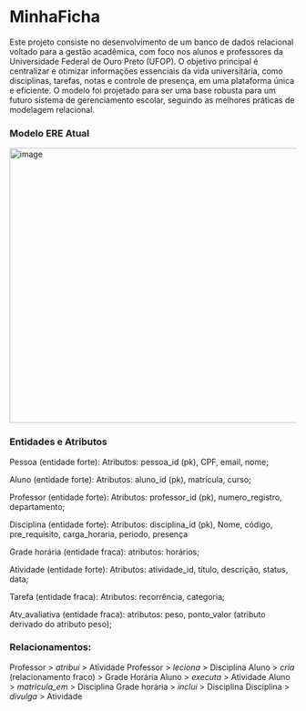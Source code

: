 # MinhaFicha
Este projeto consiste no desenvolvimento de um banco de dados relacional voltado para a gestão acadêmica, com foco nos alunos e professores da Universidade Federal de Ouro Preto (UFOP). O objetivo principal é centralizar e otimizar informações essenciais da vida universitária, como disciplinas, tarefas, notas e controle de presença, em uma plataforma única e eficiente.
O modelo foi projetado para ser uma base robusta para um futuro sistema de gerenciamento escolar, seguindo as melhores práticas de modelagem relacional.

### Modelo ERE Atual
<img width="937" height="483" alt="image" src="https://github.com/user-attachments/assets/75f7b79a-777e-4b32-96e9-1d1c35c48cad" />

### Entidades e Atributos
Pessoa (entidade forte):
Atributos: pessoa_id (pk), CPF, email, nome;

Aluno (entidade forte):
Atributos: aluno_id (pk), matrícula, curso;

Professor (entidade forte):
Atributos: professor_id (pk), numero_registro, departamento;

Disciplina (entidade forte):
Atributos: disciplina_id (pk), Nome, código, pre_requisito, carga_horaria, periodo, presença 

Grade horária (entidade fraca):
atributos: horários;

Atividade (entidade forte):
Atributos: atividade_id, título, descrição, status, data;

Tarefa (entidade fraca):
Atributos: recorrência, categoria;

Atv_avaliativa (entidade fraca):
atributos: peso, ponto_valor (atributo derivado do atributo peso);

### Relacionamentos: 
Professor > *atribui* > Atividade
Professor > *leciona* > Disciplina
Aluno > *cria* (relacionamento fraco) > Grade Horária
Aluno > *executa* > Atividade
Aluno > *matricula_em* > Disciplina
Grade horária > *inclui* > Disciplina
Disciplina > *divulga* > Atividade
